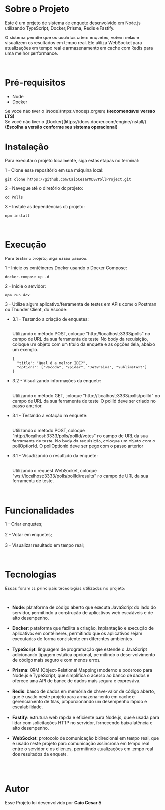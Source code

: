 <h1>Sobre o Projeto</h1>
<p>Este é um projeto de sistema de enquete desenvolvido em Node.js utilizando TypeScript, Docker, Prisma, Redis e Fastify.

O sistema permite que os usuários criem enquetes, votem nelas e visualizem os resultados em tempo real. Ele utiliza WebSocket para atualizações em tempo real e armazenamento em cache com Redis para uma melhor performance.</p>

<br>

<h1>Pré-requisitos</h1>
<ul>
    <li>Node</li>
    <li>Docker</li> 
</ul>
</p>
Se você não tiver o [Node](https://nodejs.org/en) <strong>(Recomendável versão LTS)</strong> <br>
Se você não tiver o [Docker](https://docs.docker.com/engine/install/) <strong>(Escolha a versão conforme seu sistema operacional)</strong>
<br>

<h1>Instalação</h1>
<p>Para executar o projeto localmente, siga estas etapas no terminal:</p>

1 - Clone esse repositório em sua máquina local:

```
git clone https://github.com/CaioCesarMDS/PollProject.git
```

2 - Navegue até o diretório do projeto:

```
cd Polls
```

3 - Instale as dependências do projeto:

```
npm install
```

<br>

<h1>Execução</h1>
<p>Para testar o projeto, siga esses passos:</p>

1 - Inicie os contêineres Docker usando o Docker Compose:

```
docker-compose up -d
```
2 - Inicie o servidor:
```
npm run dev
```

3 - Utilize algum aplicativo/ferramenta de testes em APIs como o Postman ou Thunder Client, do Vscode:
<ul>
  <li> 3.1 - Testando a criação de enquetes:</li> <br>
  <p>Utilizando o método POST, coloque "http://localhost:3333/polls" no campo de URL da sua ferramenta de teste. No body da requisição, coloque um objeto com um título da enquete e as opções dela, abaixo um exemplo.</p>
   
    {
      "title": "Qual é a melhor IDE?",
      "options": ["VScode", "Spider", "JetBrains", "SublimeText"]
    }
    
  <li>3.2 - Visualizando informações da enquete:</li> <br>
  <p>Utilizando o método GET, coloque "http://localhost:3333/polls/pollId" no campo de URL da sua ferramenta de teste. O pollId deve ser criado no passo anterior.</p>

  <li> 3.1 - Testando a votação na enquete:</li> <br>
  <p>Utilizando o método POST, coloque "http://localhost:3333/polls/pollId/votes" no campo de URL da sua ferramenta de teste. No body da requisição, coloque um objeto com o pollOptionId. O pollOptionId deve ser pego com o passo anterior</p>
  
  <li> 3.1 - Visualizando o resultado da enquete:</li> <br>
  <p>Utilizando o request WebSocket, coloque "ws://localhost:3333/polls/pollId/results" no campo de URL da sua ferramenta de teste.
</ul>

<br>

<h1>Funcionalidades</h1>
<p>
  1 - Criar enquetes; 
  <br>
  <br>
  2 - Votar em enquetes;
  <br>
  <br>
  3 - Visualizar resultado em tempo real;
  <br>
</p>

<br>

<h1>Tecnologias</h1>
<p>Essas foram as principais tecnologias utilizadas no projeto:</p>

 <br>
<ul>
    <li><strong>Node</strong>: plataforma de código aberto que executa JavaScript do lado do servidor, permitindo a construção de aplicativos web escaláveis e de alto desempenho.</li>
    <br>
    <li><strong>Docker</strong>: plataforma que facilita a criação, implantação e execução de aplicativos em contêineres, permitindo que os aplicativos sejam executados de forma consistente em diferentes ambientes.</li>
    <br>
    <li><strong>TypeScript</strong>: linguagem de programação que estende o JavaScript adicionando tipagem estática opcional, permitindo o desenvolvimento de código mais seguro e com menos erros.</li>
    <br>
    <li><strong>Prisma</strong>: ORM (Object-Relational Mapping) moderno e poderoso para Node.js e TypeScript, que simplifica o acesso ao banco de dados e oferece uma API de banco de dados mais segura e expressiva.</li>
    <br>
    <li><strong>Redis</strong>: banco de dados em memória de chave-valor de código aberto, que é usado neste projeto para armazenamento em cache e gerenciamento de filas, proporcionando um desempenho rápido e escalabilidade.</li>
    <br>
    <li><strong>Fastify</strong>: estrutura web rápida e eficiente para Node.js, que é usada para lidar com solicitações HTTP no servidor, fornecendo baixa latência e alto desempenho.</li>
    <br>
    <li><strong>WebSocket</strong>: protocolo de comunicação bidirecional em tempo real, que é usado neste projeto para comunicação assíncrona em tempo real entre o servidor e os clientes, permitindo atualizações em tempo real dos resultados da enquete.</li>
    <br>
</ul>

<br>

<h1>Autor</h1>
<p>Esse Projeto foi desenvolvido por <strong>Caio Cesar 🔥</strong></p>
<br>

